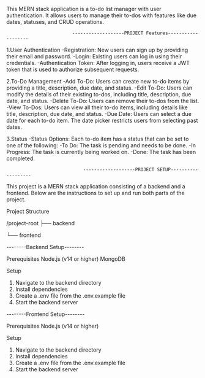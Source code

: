 This MERN stack application is a to-do list manager with user authentication. It allows users to manage their to-dos with features like due dates, statuses, and CRUD operations.

                            -------------------PROJECT Features-------------------
                                            
1.User Authentication
-Registration: New users can sign up by providing their email and password.
-Login: Existing users can log in using their credentials.
-Authentication Token: After logging in, users receive a JWT token that is used to authorize subsequent requests.

2.To-Do Management
-Add To-Do: Users can create new to-do items by providing a title, description, due date, and status.
-Edit To-Do: Users can modify the details of their existing to-dos, including title, description, due date, and status.
-Delete To-Do: Users can remove their to-dos from the list.
-View To-Dos: Users can view all their to-do items, including details like title, description, due date, and status.
-Due Date: Users can select a due date for each to-do item. The date picker restricts users from selecting past dates.

3.Status
-Status Options: Each to-do item has a status that can be set to one of the following:
-To Do: The task is pending and needs to be done.
-In Progress: The task is currently being worked on.
-Done: The task has been completed. 


                                -------------------PROJECT SETUP-------------------

This project is a MERN stack application consisting of a backend and a frontend. Below are the instructions to set up and run both parts of the project.

Project Structure

/project-root
  ├── backend
  
  └── frontend

--------Backend Setup--------

Prerequisites
Node.js (v14 or higher)
MongoDB

Setup
1. Navigate to the backend directory
2. Install dependencies
3. Create a .env file from the .env.example file
4. Start the backend server


--------Frontend Setup--------

Prerequisites
Node.js (v14 or higher)

Setup

1. Navigate to the backend directory
2. Install dependencies
3. Create a .env file from the .env.example file
4. Start the backend server
